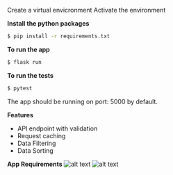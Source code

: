 Create a virtual envicronment
Activate the environment

**Install the python packages**
```bash 
$ pip install -r requirements.txt
```

**To run the app**
```bash 
$ flask run
```

**To run the tests**
```bash 
$ pytest
```

The app should be running on port: 5000 by default.

**Features**
* API endpoint with validation
* Request caching
* Data Filtering
* Data Sorting
  
**App Requirements**
![alt text](https://github.com/[mdhafizur]/[post-app-flask]/blob/main/request_requirements.png?raw=true)
![alt text](https://github.com/[mdhafizur]/[post-app-flask]/blob/main/response_requirements.png?raw=true)